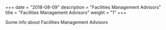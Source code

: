 +++
date = "2018-08-09"
description = "Facilities Management Advisors"
title = "Facilities Management Advisors"
weight = "1"
+++

Some info about Facilities Management Advisors
